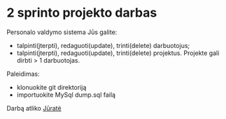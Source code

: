 # 2 sprinto projekto darbas

Personalo valdymo sistema
Jūs galite:
  * talpinti(įterpti), redaguoti(update), trinti(delete) darbuotojus;
  * talpinti(įterpti), redaguoti(update), trinti(delete) projektus. Projekte gali dirbti > 1 darbuotojas.

Paleidimas:
  * klonuokite git direktoriją
  * importuokite MySql dump.sql failą

Darbą atliko [Jūratė](https://github.com/JurateJ/sprint2)




